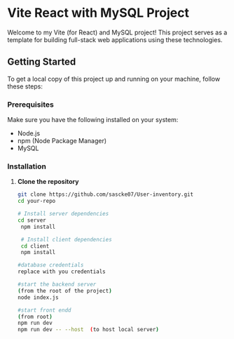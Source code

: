 

# Vite React with MySQL Project

Welcome to my Vite (for React) and MySQL project! This project serves as a template for building full-stack web applications using these technologies.

## Getting Started

To get a local copy of this project up and running on your machine, follow these steps:

### Prerequisites

Make sure you have the following installed on your system:

- Node.js
- npm (Node Package Manager)
- MySQL

### Installation

1. **Clone the repository**

   ```bash
   git clone https://github.com/sascke07/User-inventory.git
   cd your-repo

   # Install server dependencies
   cd server
    npm install

    # Install client dependencies
    cd client
    npm install

   #database credentials
   replace with you credentials

   #start the backend server  
   (from the root of the project)
   node index.js

   #start front endd
   (from root)
   npm run dev
   npm run dev -- --host  (to host local server)


   

